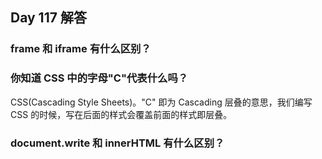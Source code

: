## Day 117 解答

### frame 和 iframe 有什么区别？

### 你知道 CSS 中的字母"C"代表什么吗？

CSS(Cascading Style Sheets)。"C" 即为 Cascading 层叠的意思，我们编写 CSS 的时候，写在后面的样式会覆盖前面的样式即层叠。

### document.write 和 innerHTML 有什么区别？
